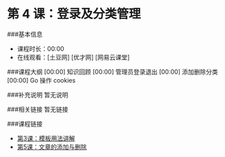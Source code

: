 第 4 课：登录及分类管理
==========================

###基本信息
- 课程时长：00:00
- 在线观看：[土豆网] [优才网] [网易云课堂]

###课程大纲
	[00:00] 知识回顾
	[00:00] 管理员登录退出
	[00:00] 添加删除分类
	[00:00] Go 操作 cookies
	
###补充说明
暂无说明

###相关链接
暂无链接

###课程链接

- [第3课：模板用法讲解](../lecture3/lecture3.md)
- [第5课：文章的添加与删除](../lecture5/lecture5.md)